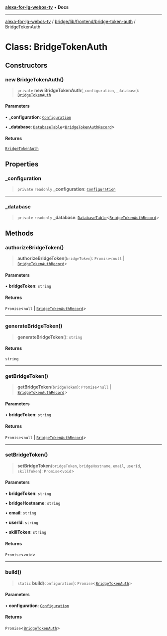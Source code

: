 [**alexa-for-lg-webos-tv**](../../../../../README.md) • **Docs**

***

[alexa-for-lg-webos-tv](../../../../../modules.md) / [bridge/lib/frontend/bridge-token-auth](../README.md) / BridgeTokenAuth

# Class: BridgeTokenAuth

## Constructors

### new BridgeTokenAuth()

> `private` **new BridgeTokenAuth**(`_configuration`, `_database`): [`BridgeTokenAuth`](BridgeTokenAuth.md)

#### Parameters

• **\_configuration**: [`Configuration`](../../../configuration/classes/Configuration.md)

• **\_database**: [`DatabaseTable`](../../../database/classes/DatabaseTable.md)\<[`BridgeTokenAuthRecord`](../interfaces/BridgeTokenAuthRecord.md)\>

#### Returns

[`BridgeTokenAuth`](BridgeTokenAuth.md)

## Properties

### \_configuration

> `private` `readonly` **\_configuration**: [`Configuration`](../../../configuration/classes/Configuration.md)

***

### \_database

> `private` `readonly` **\_database**: [`DatabaseTable`](../../../database/classes/DatabaseTable.md)\<[`BridgeTokenAuthRecord`](../interfaces/BridgeTokenAuthRecord.md)\>

## Methods

### authorizeBridgeToken()

> **authorizeBridgeToken**(`bridgeToken`): `Promise`\<`null` \| [`BridgeTokenAuthRecord`](../interfaces/BridgeTokenAuthRecord.md)\>

#### Parameters

• **bridgeToken**: `string`

#### Returns

`Promise`\<`null` \| [`BridgeTokenAuthRecord`](../interfaces/BridgeTokenAuthRecord.md)\>

***

### generateBridgeToken()

> **generateBridgeToken**(): `string`

#### Returns

`string`

***

### getBridgeToken()

> **getBridgeToken**(`bridgeToken`): `Promise`\<`null` \| [`BridgeTokenAuthRecord`](../interfaces/BridgeTokenAuthRecord.md)\>

#### Parameters

• **bridgeToken**: `string`

#### Returns

`Promise`\<`null` \| [`BridgeTokenAuthRecord`](../interfaces/BridgeTokenAuthRecord.md)\>

***

### setBridgeToken()

> **setBridgeToken**(`bridgeToken`, `bridgeHostname`, `email`, `userId`, `skillToken`): `Promise`\<`void`\>

#### Parameters

• **bridgeToken**: `string`

• **bridgeHostname**: `string`

• **email**: `string`

• **userId**: `string`

• **skillToken**: `string`

#### Returns

`Promise`\<`void`\>

***

### build()

> `static` **build**(`configuration`): `Promise`\<[`BridgeTokenAuth`](BridgeTokenAuth.md)\>

#### Parameters

• **configuration**: [`Configuration`](../../../configuration/classes/Configuration.md)

#### Returns

`Promise`\<[`BridgeTokenAuth`](BridgeTokenAuth.md)\>

